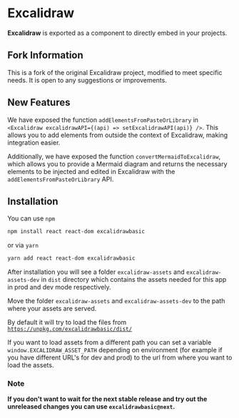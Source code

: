 # Excalidraw

**Excalidraw** is exported as a component to directly embed in your projects.

## Fork Information

This is a fork of the original Excalidraw project, modified to meet specific needs. It is open to any suggestions or improvements.

## New Features

We have exposed the function `addElementsFromPasteOrLibrary` in `<Excalidraw excalidrawAPI={(api) => setExcalidrawAPI(api)} />`. This allows you to add elements from outside the context of Excalidraw, making integration easier.

Additionally, we have exposed the function `convertMermaidToExcalidraw`, which allows you to provide a Mermaid diagram and returns the necessary elements to be injected and edited in Excalidraw with the `addElementsFromPasteOrLibrary` API.

## Installation

You can use `npm`

```bash
npm install react react-dom excalidrawbasic
```

or via `yarn`

```bash
yarn add react react-dom excalidrawbasic
```

After installation you will see a folder `excalidraw-assets` and `excalidraw-assets-dev` in `dist` directory which contains the assets needed for this app in prod and dev mode respectively.

Move the folder `excalidraw-assets` and `excalidraw-assets-dev` to the path where your assets are served.

By default it will try to load the files from [`https://unpkg.com/excalidrawbasic/dist/`](https://unpkg.com/excalidrawbasic/dist)

If you want to load assets from a different path you can set a variable `window.EXCALIDRAW_ASSET_PATH` depending on environment (for example if you have different URL's for dev and prod) to the url from where you want to load the assets.

### Note

**If you don't want to wait for the next stable release and try out the unreleased changes you can use `excalidrawbasic@next`.**
